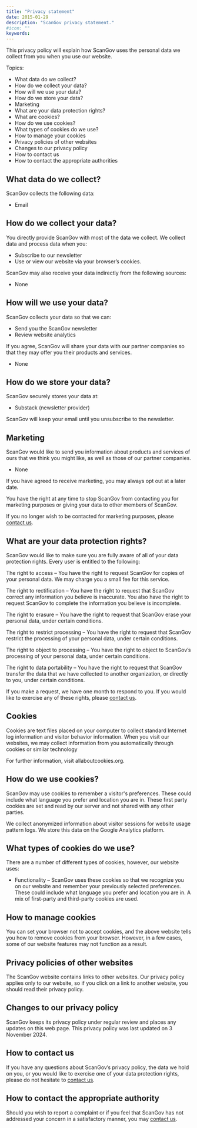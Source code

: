 ```yaml
---
title: "Privacy statement"
date: 2015-01-29
description: "ScanGov privacy statement."
#icon: ""
keywords: 
---
```


This privacy policy will explain how ScanGov uses the personal data we collect from you when you use our website.

Topics:



* What data do we collect?
* How do we collect your data?
* How will we use your data?
* How do we store your data?
* Marketing
* What are your data protection rights?
* What are cookies?
* How do we use cookies?
* What types of cookies do we use?
* How to manage your cookies
* Privacy policies of other websites
* Changes to our privacy policy
* How to contact us
* How to contact the appropriate authorities


## What data do we collect?

ScanGov collects the following data:



* Email


## How do we collect your data?

You directly provide ScanGov with most of the data we collect. We collect data and process data when you:



* Subscribe to our newsletter
* Use or view our website via your browser’s cookies.

ScanGov may also receive your data indirectly from the following sources:



* None


## How will we use your data?

ScanGov collects your data so that we can:



* Send you the ScanGov newsletter
* Review website analytics

If you agree, ScanGov will share your data with our partner companies so that they may offer you their products and services.



* None


## How do we store your data?

ScanGov securely stores your data at:



* Substack (newsletter provider)

ScanGov will keep your email until you unsubscribe to the newsletter.


## Marketing

ScanGov would like to send you information about products and services of ours that we think you might like, as well as those of our partner companies.



* None

If you have agreed to receive marketing, you may always opt out at a later date.

You have the right at any time to stop ScanGov from contacting you for marketing purposes or giving your data to other members of ScanGov.

If you no longer wish to be contacted for marketing purposes, please [contact us](https://docs.scangov.org/contact).


## What are your data protection rights?

ScanGov would like to make sure you are fully aware of all of your data protection rights. Every user is entitled to the following:

The right to access – You have the right to request ScanGov for copies of your personal data. We may charge you a small fee for this service.

The right to rectification – You have the right to request that ScanGov correct any information you believe is inaccurate. You also have the right to request ScanGov to complete the information you believe is incomplete.

The right to erasure – You have the right to request that ScanGov erase your personal data, under certain conditions.

The right to restrict processing – You have the right to request that ScanGov restrict the processing of your personal data, under certain conditions.

The right to object to processing – You have the right to object to ScanGov’s processing of your personal data, under certain conditions.

The right to data portability – You have the right to request that ScanGov transfer the data that we have collected to another organization, or directly to you, under certain conditions.

If you make a request, we have one month to respond to you. If you would like to exercise any of these rights, please [contact us](https://docs.scangov.org/contact).


## Cookies

Cookies are text files placed on your computer to collect standard Internet log information and visitor behavior information. When you visit our websites, we may collect information from you automatically through cookies or similar technology

For further information, visit allaboutcookies.org.


## How do we use cookies?

ScanGov may use cookies to remember a visitor's preferences. These could include what language you prefer and location you are in. These first party cookies are set and read by our server and not shared with any other parties.

We collect anonymized information about visitor sessions for website usage pattern logs. We store this data on the Google Analytics platform.


## What types of cookies do we use?

There are a number of different types of cookies, however, our website uses:



* Functionality – ScanGov uses these cookies so that we recognize you on our website and remember your previously selected preferences. These could include what language you prefer and location you are in. A mix of first-party and third-party cookies are used.


## How to manage cookies

You can set your browser not to accept cookies, and the above website tells you how to remove cookies from your browser. However, in a few cases, some of our website features may not function as a result.


## Privacy policies of other websites

The ScanGov website contains links to other websites. Our privacy policy applies only to our website, so if you click on a link to another website, you should read their privacy policy.


## Changes to our privacy policy

ScanGov keeps its privacy policy under regular review and places any updates on this web page. This privacy policy was last updated on 3 November 2024.


## How to contact us

If you have any questions about ScanGov’s privacy policy, the data we hold on you, or you would like to exercise one of your data protection rights, please do not hesitate to [contact us](https://docs.scangov.org/contact).


## How to contact the appropriate authority

Should you wish to report a complaint or if you feel that ScanGov has not addressed your concern in a satisfactory manner, you may [contact us](https://docs.scangov.org/contact).

